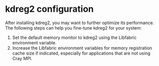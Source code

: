 # kdreg2 configuration

After installing kdreg2, you may want to further optimize its performance.
The following steps can help you fine-tune kdreg2 for your system:

1. Set the default memory monitor to kdreg2 using the Libfabric environment variable.
2. Increase the Libfabric environment variables for memory registration cache size if indicated, especially for applications that are not using Cray MPI.
